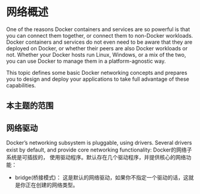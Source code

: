 # 网络概述

One of the reasons Docker containers and services are so powerful is that you can connect them together, or connect them to non-Docker workloads. Docker containers and services do not even need to be aware that they are deployed on Docker, or whether their peers are also Docker workloads or not. Whether your Docker hosts run Linux, Windows, or a mix of the two, you can use Docker to manage them in a platform-agnostic way.

This topic defines some basic Docker networking concepts and prepares you to design and deploy your applications to take full advantage of these capabilities.

## 本主题的范围

## 网络驱动

Docker’s networking subsystem is pluggable, using drivers. Several drivers exist by default, and provide core networking functionality:
Docker的网络子系统是可插拔的， 使用驱动程序。默认存在几个驱动程序，并提供核心的网络功能：

* bridge(桥接模式)： 这是默认的网络驱动，如果你不指定一个驱动的话，这就是你正在创建的网络类型。